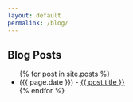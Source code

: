 ```yaml
---
layout: default
permalink: /blog/
---
```


## Blog Posts

<ul>
  {% for post in site.posts %}
    <li>
      ({{ page.date }}) - <a href="{{ post.url }}">{{ post.title }}</a>
    </li>
  {% endfor %}
</ul>
